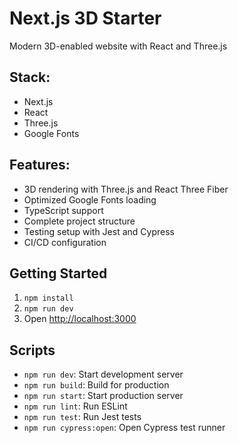 # Next.js 3D Starter
Modern 3D-enabled website with React and Three.js

## Stack:
- Next.js
- React
- Three.js
- Google Fonts

## Features:
- 3D rendering with Three.js and React Three Fiber
- Optimized Google Fonts loading
- TypeScript support
- Complete project structure
- Testing setup with Jest and Cypress
- CI/CD configuration

## Getting Started
1. `npm install`
2. `npm run dev`
3. Open [http://localhost:3000](http://localhost:3000)

## Scripts
- `npm run dev`: Start development server
- `npm run build`: Build for production
- `npm run start`: Start production server
- `npm run lint`: Run ESLint
- `npm run test`: Run Jest tests
- `npm run cypress:open`: Open Cypress test runner

